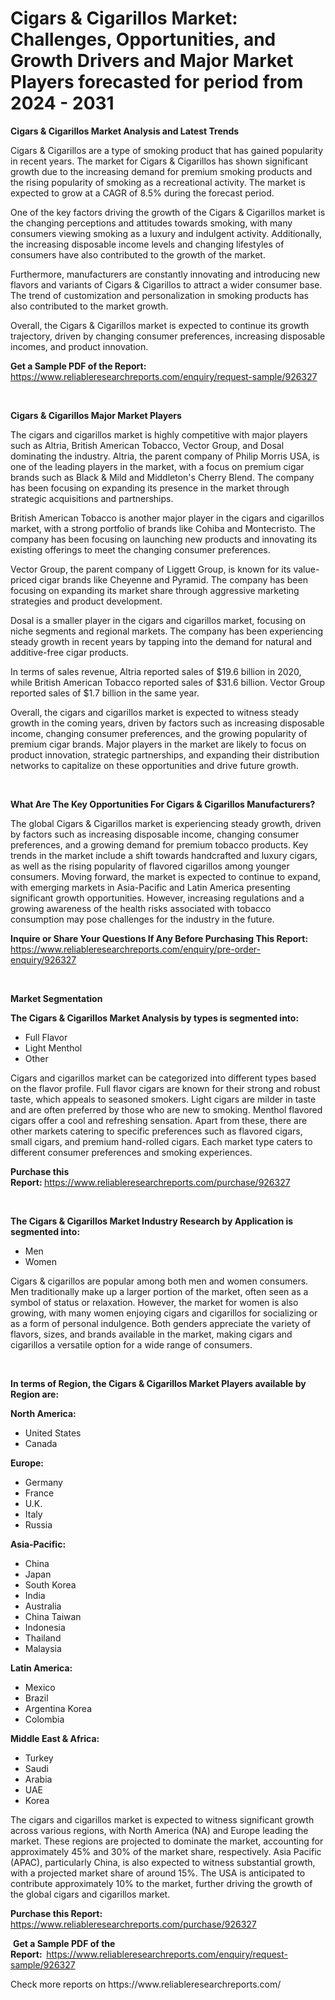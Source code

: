 <p><h1>Cigars & Cigarillos Market: Challenges, Opportunities, and Growth Drivers and Major Market Players forecasted for period from 2024 - 2031</h1></p><p><strong>Cigars & Cigarillos Market Analysis and Latest Trends</strong></p>
<p><p>Cigars & Cigarillos are a type of smoking product that has gained popularity in recent years. The market for Cigars & Cigarillos has shown significant growth due to the increasing demand for premium smoking products and the rising popularity of smoking as a recreational activity. The market is expected to grow at a CAGR of 8.5% during the forecast period.</p><p>One of the key factors driving the growth of the Cigars & Cigarillos market is the changing perceptions and attitudes towards smoking, with many consumers viewing smoking as a luxury and indulgent activity. Additionally, the increasing disposable income levels and changing lifestyles of consumers have also contributed to the growth of the market.</p><p>Furthermore, manufacturers are constantly innovating and introducing new flavors and variants of Cigars & Cigarillos to attract a wider consumer base. The trend of customization and personalization in smoking products has also contributed to the market growth.</p><p>Overall, the Cigars & Cigarillos market is expected to continue its growth trajectory, driven by changing consumer preferences, increasing disposable incomes, and product innovation.</p></p>
<p><strong>Get a Sample PDF of the Report:&nbsp;</strong> <a href="https://www.reliableresearchreports.com/enquiry/request-sample/926327">https://www.reliableresearchreports.com/enquiry/request-sample/926327</a></p>
<p>&nbsp;</p>
<p><strong>Cigars & Cigarillos Major Market Players</strong></p>
<p><p>The cigars and cigarillos market is highly competitive with major players such as Altria, British American Tobacco, Vector Group, and Dosal dominating the industry. Altria, the parent company of Philip Morris USA, is one of the leading players in the market, with a focus on premium cigar brands such as Black & Mild and Middleton's Cherry Blend. The company has been focusing on expanding its presence in the market through strategic acquisitions and partnerships.</p><p>British American Tobacco is another major player in the cigars and cigarillos market, with a strong portfolio of brands like Cohiba and Montecristo. The company has been focusing on launching new products and innovating its existing offerings to meet the changing consumer preferences.</p><p>Vector Group, the parent company of Liggett Group, is known for its value-priced cigar brands like Cheyenne and Pyramid. The company has been focusing on expanding its market share through aggressive marketing strategies and product development.</p><p>Dosal is a smaller player in the cigars and cigarillos market, focusing on niche segments and regional markets. The company has been experiencing steady growth in recent years by tapping into the demand for natural and additive-free cigar products.</p><p>In terms of sales revenue, Altria reported sales of $19.6 billion in 2020, while British American Tobacco reported sales of $31.6 billion. Vector Group reported sales of $1.7 billion in the same year.</p><p>Overall, the cigars and cigarillos market is expected to witness steady growth in the coming years, driven by factors such as increasing disposable income, changing consumer preferences, and the growing popularity of premium cigar brands. Major players in the market are likely to focus on product innovation, strategic partnerships, and expanding their distribution networks to capitalize on these opportunities and drive future growth.</p></p>
<p>&nbsp;</p>
<p><strong>What Are The Key Opportunities For Cigars & Cigarillos Manufacturers?</strong></p>
<p><p>The global Cigars & Cigarillos market is experiencing steady growth, driven by factors such as increasing disposable income, changing consumer preferences, and a growing demand for premium tobacco products. Key trends in the market include a shift towards handcrafted and luxury cigars, as well as the rising popularity of flavored cigarillos among younger consumers. Moving forward, the market is expected to continue to expand, with emerging markets in Asia-Pacific and Latin America presenting significant growth opportunities. However, increasing regulations and a growing awareness of the health risks associated with tobacco consumption may pose challenges for the industry in the future.</p></p>
<p><strong>Inquire or Share Your Questions If Any Before Purchasing This Report:</strong> <a href="https://www.reliableresearchreports.com/enquiry/pre-order-enquiry/926327">https://www.reliableresearchreports.com/enquiry/pre-order-enquiry/926327</a></p>
<p>&nbsp;</p>
<p><strong>Market Segmentation</strong></p>
<p><strong>The Cigars & Cigarillos Market Analysis by types is segmented into:</strong></p>
<p><ul><li>Full Flavor</li><li>Light Menthol</li><li>Other</li></ul></p>
<p><p>Cigars and cigarillos market can be categorized into different types based on the flavor profile. Full flavor cigars are known for their strong and robust taste, which appeals to seasoned smokers. Light cigars are milder in taste and are often preferred by those who are new to smoking. Menthol flavored cigars offer a cool and refreshing sensation. Apart from these, there are other markets catering to specific preferences such as flavored cigars, small cigars, and premium hand-rolled cigars. Each market type caters to different consumer preferences and smoking experiences.</p></p>
<p><strong>Purchase this Report:&nbsp;</strong><a href="https://www.reliableresearchreports.com/purchase/926327">https://www.reliableresearchreports.com/purchase/926327</a></p>
<p>&nbsp;</p>
<p><strong>The Cigars & Cigarillos Market Industry Research by Application is segmented into:</strong></p>
<p><ul><li>Men</li><li>Women</li></ul></p>
<p><p>Cigars & cigarillos are popular among both men and women consumers. Men traditionally make up a larger portion of the market, often seen as a symbol of status or relaxation. However, the market for women is also growing, with many women enjoying cigars and cigarillos for socializing or as a form of personal indulgence. Both genders appreciate the variety of flavors, sizes, and brands available in the market, making cigars and cigarillos a versatile option for a wide range of consumers.</p></p>
<p>&nbsp;</p>
<p><strong>In terms of Region, the Cigars & Cigarillos Market Players available by Region are:</strong></p>
<p>
    <p> <strong> North America: </strong>
        <ul>
            <li>United States</li>
            <li>Canada</li>
        </ul>
        </p> 
    <p> <strong> Europe: </strong>
        <ul>
            <li>Germany</li>
            <li>France</li>
            <li>U.K.</li>
            <li>Italy</li>
            <li>Russia</li>
        </ul>
        </p> 
    <p> <strong> Asia-Pacific: </strong>
        <ul>
            <li>China</li>
            <li>Japan</li>
            <li>South Korea</li>
            <li>India</li>
            <li>Australia</li>
            <li>China Taiwan</li>
            <li>Indonesia</li>
            <li>Thailand</li>
            <li>Malaysia</li>
        </ul>
        </p> 
    <p> <strong> Latin America: </strong>
        <ul>
            <li>Mexico</li>
            <li>Brazil</li>
            <li>Argentina Korea</li>
            <li>Colombia</li>
        </ul>
        </p> 
    <p> <strong> Middle East & Africa: </strong>
        <ul>
            <li>Turkey</li>
            <li>Saudi</li>
            <li>Arabia</li>
            <li>UAE</li>
            <li>Korea</li>
        </ul>
    </p>
    </p>
<p><p>The cigars and cigarillos market is expected to witness significant growth across various regions, with North America (NA) and Europe leading the market. These regions are projected to dominate the market, accounting for approximately 45% and 30% of the market share, respectively. Asia Pacific (APAC), particularly China, is also expected to witness substantial growth, with a projected market share of around 15%. The USA is anticipated to contribute approximately 10% to the market, further driving the growth of the global cigars and cigarillos market.</p></p>
<p><strong>Purchase this Report: </strong><a href="https://www.reliableresearchreports.com/purchase/926327">https://www.reliableresearchreports.com/purchase/926327</a></p>
<p>&nbsp;<strong>Get a Sample PDF of the Report:&nbsp;&nbsp;</strong><a href="https://www.reliableresearchreports.com/enquiry/request-sample/926327">https://www.reliableresearchreports.com/enquiry/request-sample/926327</a></p>
<p><strong></strong></p>
<p>Check more reports on https://www.reliableresearchreports.com/</p>